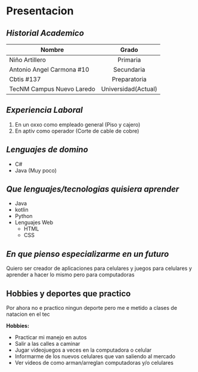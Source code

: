 # **Presentacion**
## *Historial Academico*
| Nombre       | Grado          |
| ------------- |:-------------:| 
| Niño Artillero |Primaria| 
| Antonio Angel Carmona #10| Secundaria |
| Cbtis #137 | Preparatoria| 
| TecNM Campus Nuevo Laredo| Universidad(Actual)|


## *Experiencia Laboral*
1. En un oxxo como empleado general (Piso y cajero)
1. En aptiv como operador (Corte de cable de cobre)

## *Lenguajes de domino*
* C#
* Java (Muy poco)

## *Que lenguajes/tecnologias quisiera aprender*
* Java 
* kotlin 
* Python
* Lenguajes Web
    * HTML
    * CSS    

## *En que pienso especializarme en un futuro*
Quiero ser creador de aplicaciones para celulares y juegos para celulares y aprender a hacer lo mismo pero para computadoras

## Hobbies y deportes que practico
Por ahora no e practico ningun deporte pero me e metido a clases de natacion en el tec 

**Hobbies:**
* Practicar mi manejo en autos
* Salir a las calles a caminar
* Jugar videojuegos a veces en la computadora o celular
* Informarme de los nuevos celulares que van saliendo al mercado 
* Ver videos de como arman/arreglan computadoras y/o celulares
